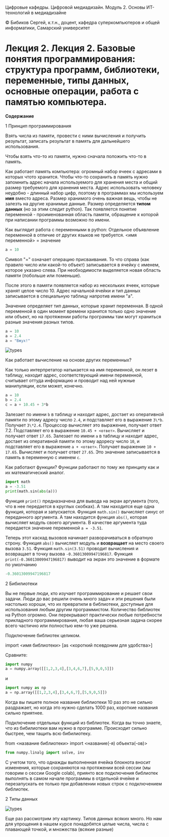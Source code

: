 Цифровые кафедры. Цифровой медиадизайн. Модуль 2. Основы ИТ-технологий в медиадизайне

© Бибиков Сергей, к.т.н., доцент, кафедра суперкомпьютеров и общей информатики, Самарский университет

# Лекция 2. Лекция 2.  Базовые понятия программирования: структура программ, библиотеки, переменные, типы данных, основные операции, работа с памятью компьютера.

__Содержание__

1 Принцип программирования

Взять числа из памяти, провести с ними вычисления и получить результат, записать результат в память для дальнейшего использования.

Чтобы взять что-то из памяти, нужно сначала положить что-то в память.

Как работает память компьютера: огромный набор ячеек с адресами в которых чтото хранится. Чтобы что-то сохранить в память нужно запомнить адрес начала используемого для хранения места и общий размер требуемого для хранения места. Адрес использовать человеку неудобно - длинный набор цифр, поэтому в программах мы используем **имя** вместо адреса. Размер хранимого очень важная вещь, чтобы не залезть на другие хранимые данные. Размер определяется **типом данных** (но за этим следит python). Так появляется понятие переменной - проименованная область памяти, обращение к которой при написании программы возможно по имени.

Как выглядит работа с переменными в python:
Отдельное объявление переменной в отличие от других языков не требуется.
<имя переменной> = значение

```python
a = 10
```

Символ "=" означает операцию присваивания. То что справа (как правило число или какой-то объект) записывается в ячейку с именем, которое указано слева. При необходимости выделяется новая область памяти (побольше или поменьше).


После этого в памяти появляется набор из нескольких ячеек, которые хранят целое число 10. Адрес начальной ячейки и тип данных записывается в специальную таблицу напротив имени "a".

Значение определяет тип данных, которые хранит переменная. В одной переменной в один момент времени хранится только одно значение или объект, но на протяжении работы программы там могут храниться разные значения разных типов.

```python
a = 10
a = 2.4
a = "Вжух!"
```

![types](https://github.com/user-attachments/assets/5a1ce61d-ad86-4469-9659-20efdefb3225)

Как работает вычисление на основе других переменных?

Как только интерпретатор натыкается на имя переменной, он лезет в таблицу, находит адрес, соответствующий имени переменной, считывает оттуда информацию и проводит над ней нужные манипуляции, если может, конечно.

```python
a = 10
b = 2.4
c = a + 10.45 + 3*b
```

Залезает по имени ```b``` в таблицу и находит адрес, достает из оперативной памяти по этому адресу число ```2.4```, и подставляет его в выражение ```3\*b```. Получает ```3\*2.4```. Процессор вычисляет это выражение, получает ответ 7.2. Подставляет его в выражение ```10.45 + <ответ>```. Вычисляет и получает ответ ```17.65```. Залезает по имени ```a``` в таблицу и находит адрес, достает из оперативной памяти по этому адоресу число ```10```, и подставляет его в выражение ```a + <ответ>```. Получает выражение ```10 + 17.65```. Вычисляет и получает ответ ```27.65```. Это значение записывается в память в переменную с именем ```c```.

Как работают функции?
Функции работают по тому же принципу как и их математический аналог.

```python
import math
a = -3.51
print(math.sin(abs(a)))
```

Функция ```print()``` предназначена для вывода на экран аргумента (того, что в нее передается в круглых скобках). А там находится еще одна функция, которая и запускается. Функция ```math.sin()``` вычисляет синус от переданного аргумента. А там находится функция ```abs()```, которая вычисляет модуль своего аргумента. В качестве аргумента туда передается значение переменной ```a = -3.51```.

Теперь этот каскад вызовов начинает разворачиваться в обратную строну. Функция ```abs()``` вычисляет модуль и **возвращает** на место своего вызова ```3.51```. Функция ```math.sin(3.51)``` проводит вычисления и возвращает в точку вызова ```-0.36013009947196817```. Функция ```print(-0.36013009947196817)``` выводит на экран это значение в формате по умолчанию

```python
-0.36013009947196817
```

2 Бибилиотеки

Вы не первые люди, кто изучает программирование и решает свои задачи. Люди до вас решили очень много задач и эти решения были настолько хороши, что их превратили в библиотеки, доступные для использования любым другим программистом. Количество библиотек на Python огромно. Они перекрывают практически любые потребности прикладного программирования, любая ваша серьезная задача скорее всего частично или полностью кем-то уже решена.

Подключение библиотек целиком.

import <имя библиотеки> [as <короткий псевдоним для удобства>]

Сравните:
```python
import numpy
a = numpy.array([[1,2,3,4],[3,4,6,7],[5,9,0,5]])
```
и
```python
import numpy as np
a = np.array([[1,2,3,4],[3,4,6,7],[5,9,0,5]])
```

Когда вы пишете полное название библиотеки 10 раз это не сильно раздражает, но когда это нужно сделать 1000 раз, короткие названия сильно приятнее.

Подключение отдельных функций из библиотек.
Когда вы точно знаете, что из бибилиотеки вам нужно в программе. Происходит сильно быстрее, чем тащить всю бибилиотеку.

from <название библиотеки> import <название(-я) объекта(-ов)>

```python
from numpy.linalg import solve, inv
```

С учетом того, что однажды выполненная ячейка блокнота вносит изменения, которые сохраняются на протяжении всей сессии (мы говорим о сессии Google colab), приянто все подключения библиотек выполнять в самом начале программы в отдельной ячейке и перезапускать ее только при добавлении новых строк с подключением библиотек.

2 Типы данных

![types](https://github.com/user-attachments/assets/5a1ce61d-ad86-4469-9659-20efdefb3225)

Еще раз рассмотрим эту картинку. Типов данных всяких много. Но нам для упрощения в нашем курсе понадобятся целые числа, числа с плавающей точкой, и множества (всякие разные)
